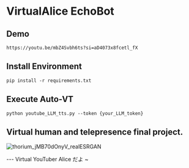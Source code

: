 # VirtualAlice EchoBot

## Demo
```
https://youtu.be/mbZ4Svbh6ts?si=aD4073x8fcetl_fX
```
## Install Environment
```
pip install -r requirements.txt
``` 

## Execute Auto-VT
```
python youtube_LLM_tts.py --token {your_LLM_token}
```

## Virtual human and telepresence final project.
![thorium_jMB70dOnyV_realESRGAN](https://github.com/Ponponri/VT_final/assets/43375835/06317e1a-71c5-4c08-9705-6c952d9419cf)

--- Virtual YouTuber Alice だよ ~
